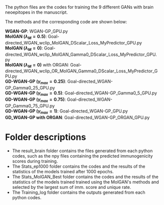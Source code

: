The python files are the codes for training the 9 different GANs with brain neoepitopes in the manuscript.

The methods and the corresponding code are shown below:

**WGAN-GP**: WGAN-GP_GPU.py  
**MolGAN ($\lambda_M=0.5$)**: Goal-directed_WGAN_wclip_MolGAN_DScalar_Loss_MyPredictor_GPU.py  
**MolGAN ($\lambda_M=0$)**: Goal-directed_WGAN_wclip_MolGAN_Gamma0_DScalar_Loss_MyPredictor_GPU.py  
**MolGAN ($\lambda_M=0$)** with ORGAN: Goal-directed_WGAN_wclip_OR_MolGAN_Gamma0_DScalar_Loss_MyPredictor_GPU.py  
**GD-WGAN-GP ($\gamma_{max}=0.25$)**: Goal-directed_WGAN-GP_Gamma0_25_GPU.py  
**GD-WGAN-GP ($\gamma_{max}=0.5$)**: Goal-directed_WGAN-GP_Gamma0_5_GPU.py  
**GD-WGAN-GP ($\gamma_{max}=0.75$)**: Goal-directed_WGAN-GP_Gamma0_75_GPU.py  
**GD-WGAN-GP ($\gamma_{max}=1$)**: Goal-directed_WGAN-GP_GPU.py  
**GD_WGAN-GP with ORGAN**: Goal-directed_WGAN-GP_ORGAN_GPU.py

# Folder descriptions
  * The result_brain folder contains the files generated from each python codes, such as the npy files containing the predicted immunogenicity scores during training.
  * The Stats_ep1000 folder contains the codes and the results of the statistics of the models trained after 1000 epochs.
  * The Stats_MolGAN_Best folder contains the codes and the results of the statistics of the models trained trained using the MolGAN's methods and selected by the largest sum of imm. score and unique rate.
  * The Training_log folder contains the outputs generated from each python codes.
